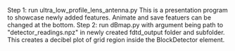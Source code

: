 Step 1: run ultra_low_profile_lens_antenna.py
			This is a presentation program to showcase newly added features. Animate and save featuers can be changed at the bottom.
Step 2: run dBmap.py with argument being path to "detector_readings.npz" in newly created fdtd_output folder and subfolder.
			This creates a decibel plot of grid region inside the BlockDetector element.
